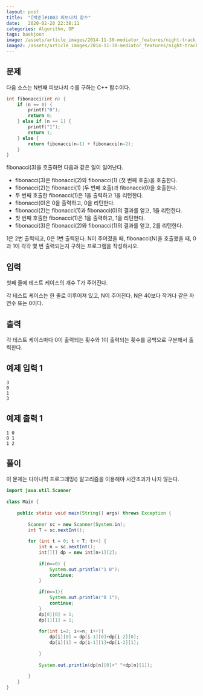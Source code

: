 ```yaml
---
layout: post
title:  "[백준]#1003 피보나치 함수"
date:   2020-02-20 22:38:11
categories: Algorithm, DP
tags: baekjoon
image: /assets/article_images/2014-11-30-mediator_features/night-track.JPG
image2: /assets/article_images/2014-11-30-mediator_features/night-track-mobile.JPG
---
```


문제
--------------------

다음 소스는 N번째 피보나치 수를 구하는 C++ 함수이다.

```c++
int fibonacci(int n) {
    if (n == 0) {
        printf("0");
        return 0;
    } else if (n == 1) {
        printf("1");
        return 1;
    } else {
        return fibonacci(n‐1) + fibonacci(n‐2);
    }
}
```

fibonacci(3)을 호출하면 다음과 같은 일이 일어난다.
  - fibonacci(3)은 fibonacci(2)와 fibonacci(1) (첫 번째 호출)을 호출한다.
  - fibonacci(2)는 fibonacci(1) (두 번째 호출)과 fibonacci(0)을 호출한다.
  - 두 번째 호출한 fibonacci(1)은 1을 출력하고 1을 리턴한다.
  - fibonacci(0)은 0을 출력하고, 0을 리턴한다.
  - fibonacci(2)는 fibonacci(1)과 fibonacci(0)의 결과를 얻고, 1을 리턴한다.
  - 첫 번째 호출한 fibonacci(1)은 1을 출력하고, 1을 리턴한다.
  - fibonacci(3)은 fibonacci(2)와 fibonacci(1)의 결과를 얻고, 2를 리턴한다.

1은 2번 출력되고, 0은 1번 출력된다. N이 주어졌을 때, fibonacci(N)을 호출했을 때, 0과 1이 각각 몇 번 출력되는지 구하는 프로그램을 작성하시오.

입력
---------------------------

첫째 줄에 테스트 케이스의 개수 T가 주어진다.

각 테스트 케이스는 한 줄로 이루어져 있고, N이 주어진다. N은 40보다 작거나 같은 자연수 또는 0이다.

출력
----------------

각 테스트 케이스마다 0이 출력되는 횟수와 1이 출력되는 횟수를 공백으로 구분해서 출력한다.

예제 입력 1 
----------------------

```
3
0
1
3
```

예제 출력 1 
------------------------

```
1 0
0 1
1 2
```

풀이
--------------------------

이 문제는 다이나믹 프로그래밍() 알고리즘을 이용해야 시간초과가 나지 않는다.

```java
import java.util.Scanner
 
class Main {
 
    public static void main(String[] args) throws Exception {
 
        Scanner sc = new Scanner(System.in);
        int T = sc.nextInt();
 
        for (int t = 0; t < T; t++) {
            int n = sc.nextInt();
            int[][] dp = new int[n+1][2];
            
            if(n==0) {
                System.out.println("1 0");
                continue;
            }
            
            if(n==1){
                System.out.println("0 1");
                continue;
            }
            dp[0][0] = 1;
            dp[1][1] = 1;
            
            for(int i=2; i<=n; i++){
                dp[i][0] = dp[i-1][0]+dp[i-2][0];
                dp[i][1] = dp[i-1][1]+dp[i-2][1];
                
            }
 
            System.out.println(dp[n][0]+" "+dp[n][1]);
 
        }
    }
}
```
